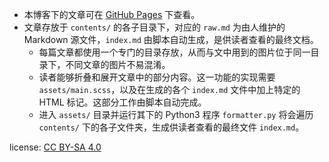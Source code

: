 * 本博客下的文章可在 [GitHub Pages](https://functoreality.github.io/blog-pkm/) 下查看。
* 文章存放于 `contents/` 的各子目录下，对应的 `raw.md` 为由人维护的 Markdown 源文件，`index.md` 由脚本自动生成，是供读者查看的最终文档。
	* 每篇文章都使用一个专门的目录存放，从而与文中用到的图片位于同一目录下，不同文章的图片不易混淆。
	* 读者能够折叠和展开文章中的部分内容。这一功能的实现需要 `assets/main.scss`，以及在生成的各个 `index.md` 文件中加上特定的 HTML 标记。这部分工作由脚本自动完成。
	* 进入 `assets/` 目录并运行其下的 Python3 程序 `formatter.py` 将会遍历 `contents/` 下的各子文件夹，生成供读者查看的最终文件 `index.md`。

license: [CC BY-SA 4.0](https://creativecommons.org/licenses/by-sa/4.0)
